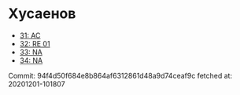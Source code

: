 # Хусаенов
- [31: AC](31.md)
- [32: RE 01](32.md)
- [33: NA](33.md)
- [34: NA](34.md)

Commit: 94f4d50f684e8b864af6312861d48a9d74ceaf9c
 fetched at: 20201201-101807
